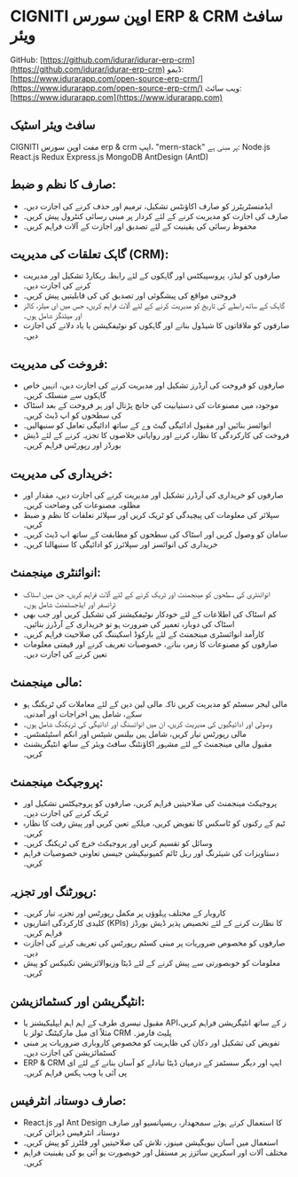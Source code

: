 # CIGNITI اوپن سورس ERP & CRM سافٹ ویئر

GitHub: [https://github.com/idurar/idurar-erp-crm](https://github.com/idurar/idurar-erp-crm)
ڈیمو: [https://www.idurarapp.com/open-source-erp-crm/](https://www.idurarapp.com/open-source-erp-crm/)
ویب سائٹ: [https://www.idurarapp.com](https://www.idurarapp.com)

## سافٹ ویئر اسٹیک

CIGNITI مفت اوپن سورس erp & crm ایپ، "mern-stack" پر مبنی ہے: Node.js React.js Redux Express.js MongoDB AntDesign (AntD)

## صارف کا نظم و ضبط:

- ایڈمنسٹریٹرز کو صارف اکاؤنٹس تشکیل، ترمیم اور حذف کرنے کی اجازت دیں۔
- صارف کی اجازت کو مدیریت کرنے کے لئے کردار پر مبنی رسائی کنٹرول پیش کریں۔
- محفوظ رسائی کی یقینیت کے لئے تصدیق اور اجازت کے آلات فراہم کریں۔

## گاہک تعلقات کی مدیریت (CRM):

- صارفوں کو لیڈز، پروسپیکٹس اور گاہکوں کے لئے رابطہ ریکارڈ تشکیل اور مدیریت کرنے کی اجازت دیں۔
- فروختی مواقع کی پیشگوئی اور تصدیق کی کی قابلیتیں پیش کریں۔
- گاہک کے ساتھ رابطے کی تاریخ کو مدیریت کرنے کے لئے آلات فراہم کریں، جس میں ای میلز، کالز اور میٹنگز شامل ہوں۔
- صارفوں کو ملاقاتوں کا شیڈول بنانے اور گاہکوں کو نوٹیفکیشن یا یاد دلانے کی اجازت دیں۔

## فروخت کی مدیریت:

- صارفوں کو فروخت کی آرڈرز تشکیل اور مدیریت کرنے کی اجازت دیں، انہیں خاص گاہکوں سے منسلک کریں۔
- موجودہ میں مصنوعات کی دستیابیت کی جانچ پڑتال اور ہر فروخت کے بعد اسٹاک کی سطحوں کو اپ ڈیٹ کریں۔
- انوائسز بنائیں اور مقبول ادائیگی گیٹ وے کے ساتھ ادائیگی تعامل کو سنبھالیں۔
- فروخت کی کارکردگی کا نظارہ کرنے اور روایاتی خلاصوں کا تجزیہ کرنے کے لئے ڈیش بورڈز اور رپورٹس فراہم کریں۔

## خریداری کی مدیریت:

- صارفوں کو خریداری کی آرڈرز تشکیل اور مدیریت کرنے کی اجازت دیں، مقدار اور مطلوبہ مصنوعات کی وضاحت کریں۔
- سپلائر کی معلومات کی پیچیدگی کو ٹریک کریں اور سپلائر تعلقات کا نظم و ضبط کریں۔
- سامان کو وصول کریں اور اسٹاک کی سطحوں کو مطابقت کے ساتھ اپ ڈیٹ کریں۔
- خریداری کی انوائسز اور سپلائرز کو ادائیگی کا سنبھالنا کریں۔

## انوائنٹری مینجمنٹ:

- انوائنٹری کی سطحوں کو مینجمنٹ اور ٹریک کرنے کے لئے آلات فراہم کریں، جن میں اسٹاک ٹرانسفر اور ایڈجسٹمنٹ شامل ہوں۔
- کم اسٹاک کی اطلاعات کے لئے خودکار نوٹیفکیشنز کی تشکیل کریں اور جب بھی اسٹاک کی دوبارہ تعمیر کی ضرورت ہو تو خریداری کے آرڈرز بنائیں۔
- کارآمد انوائسٹری مینجمنٹ کے لئے بارکوڈ اسکیننگ کی صلاحیت فراہم کریں۔
- صارفوں کو مصنوعات کا زمرہ بنانے، خصوصیات تعریف کرنے اور قیمتی معلومات تعین کرنے کی اجازت دیں۔

## مالی مینجمنٹ:

- مالی لیجر سسٹم کو مدیریت کریں تاکہ مالی لین دین کے لئے معاملات کی ٹریکنگ ہو سکے، شامل ہیں اخراجات اور آمدنی۔
- وصولی اور ادائیگیوں کی مدیریت کریں، ان میں انوائسنگ اور ادائیگی کی ٹریکنگ شامل ہوں۔
- مالی رپورٹس تیار کریں، شامل ہیں بیلنس شیٹس اور انکم اسٹیٹمنٹس۔
- مقبول مالی مینجمنٹ کے لئے مشہور اکاؤنٹنگ سافٹ ویئر کے ساتھ انٹیگریشنٹ کریں۔

## پروجیکٹ مینجمنٹ:

- پروجیکٹ مینجمنٹ کی صلاحیتیں فراہم کریں، صارفوں کو پروجیکٹس تشکیل اور ٹریک کرنے کی اجازت دیں۔
- ٹیم کے رکنوں کو ٹاسکس کا تفویض کریں، مہلکے تعین کریں اور پیش رفت کا نظارہ کریں۔
- وسائل کو تقسیم کریں اور پروجیکٹ خرچ کی ٹریکنگ کریں۔
- دستاویزات کی شیئرنگ اور ریل ٹائم کمیونیکیشن جیسی تعاونی خصوصیات فراہم کریں۔

## رپورٹنگ اور تجزیہ:

- کاروبار کے مختلف پہلوؤں پر مکمل رپورٹس اور تجزیہ تیار کریں۔
- کلیدی کارکردگی اشاریوں (KPIs) کا نظارت کرنے کے لئے تخصیص پذیر ڈیش بورڈز فراہم کریں۔
- صارفوں کو مخصوص ضروریات پر مبنی کسٹم رپورٹس کی تعریف کرنے کی اجازت دیں۔
- معلومات کو خوبصورتی سے پیش کرنے کے لئے ڈیٹا وزیوالائزیشن تکنیکس کو پیش کریں۔

## انٹیگریشن اور کسٹمائزیشن:

- مقبول تیسری طرف کے اہم اہم ایپلیکیشنز یا APIز کے ساتھ انٹیگریشن فراہم کریں، مثلاً ای میل مارکیٹنگ ٹولز یا CRM پلیٹ فارمز۔
- تفویض کی تشکیل اور دکان کی ظاہریت کو مخصوص کاروباری ضروریات پر مبنی کسٹمائزیشن کی اجازت دیں۔
- ERP & CRM ایپ اور دیگر سسٹمز کے درمیان ڈیٹا تبادلے کو آسان بنانے کے لئے ای پی آئی یا ویب ہکس فراہم کریں۔

## صارف دوستانہ انٹرفیس:

- React.js اور Ant Design کا استعمال کرتے ہوئے سمجھدار، ریسپانسیو اور صارف دوستانہ انٹرفیس ڈیزائن کریں۔
- استعمال میں آسان نیویگیشن مینوز، تلاش کی صلاحیتیں اور فلٹرز کو پیش کریں۔
- مختلف آلات اور اسکرین سائزز پر مستقل اور خوبصورت یو آئی یو کی یقینیت فراہم کریں۔